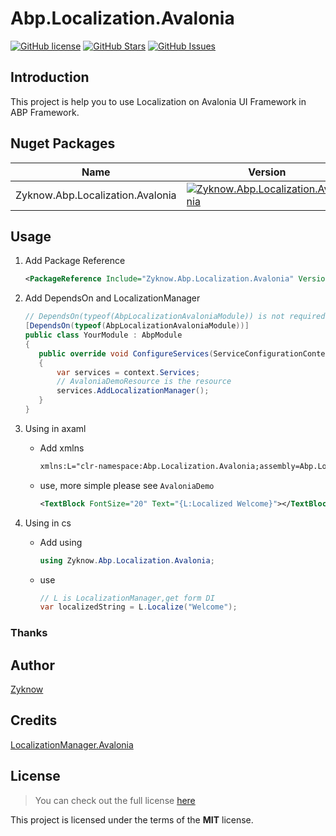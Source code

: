 # Abp.Localization.Avalonia

[![GitHub license](https://img.shields.io/badge/license-MIT-blue.svg)](https://mit-license.org/)
[![GitHub Stars](https://img.shields.io/github/stars/zyknow/Abp.Localization.Avalonia.svg)](https://github.com/zyknow/Abp.Localization.Avalonia/stargazers)
[![GitHub Issues](https://img.shields.io/github/issues/zyknow/Abp.Localization.Avalonia.svg)](https://github.com/zyknow/Abp.Localization.Avalonia/issues)

## Introduction

This project is help you to use Localization on Avalonia UI Framework in ABP Framework.

## Nuget Packages

| Name                             | Version                                                                                                                                                                      | Download                                                                                                                                                                      |
|----------------------------------|------------------------------------------------------------------------------------------------------------------------------------------------------------------------------|-------------------------------------------------------------------------------------------------------------------------------------------------------------------------------|
| Zyknow.Abp.Localization.Avalonia | [![Zyknow.Abp.Localization.Avalonia](https://img.shields.io/nuget/v/Zyknow.Abp.Localization.Avalonia.svg)](https://www.nuget.org/packages/Zyknow.Abp.Localization.Avalonia/) | [![Zyknow.Abp.Localization.Avalonia](https://img.shields.io/nuget/dt/Zyknow.Abp.Localization.Avalonia.svg)](https://www.nuget.org/packages/Zyknow.Abp.Localization.Avalonia/) |

## Usage

1. Add Package Reference
    ```xml
    <PackageReference Include="Zyknow.Abp.Localization.Avalonia" Version="1.2.2" />
    ```

2. Add DependsOn and LocalizationManager

    ```csharp
   // DependsOn(typeof(AbpLocalizationAvaloniaModule)) is not required 
   [DependsOn(typeof(AbpLocalizationAvaloniaModule))]
   public class YourModule : AbpModule
   {
       public override void ConfigureServices(ServiceConfigurationContext context)
       {
           var services = context.Services;
           // AvaloniaDemoResource is the resource
           services.AddLocalizationManager();
       }
   }
    ```

3. Using in axaml

    * Add xmlns

       ```xml
       xmlns:L="clr-namespace:Abp.Localization.Avalonia;assembly=Abp.Localization.Avalonia"
       ```
    * use, more simple please see `AvaloniaDemo`
       ```xml
       <TextBlock FontSize="20" Text="{L:Localized Welcome}"></TextBlock>
       ```

4. Using in cs

    * Add using

       ```csharp
       using Zyknow.Abp.Localization.Avalonia;
       ```
    * use
       ```csharp
      // L is LocalizationManager,get form DI
       var localizedString = L.Localize("Welcome");
       ```

### Thanks

## Author

[Zyknow](https://github.com/zyknow)

## Credits
[LocalizationManager.Avalonia](https://github.com/MicroSugarDeveloperOrg/LocalizationManager.Avalonia)

## License

> You can check out the full license [here](https://github.com/zyknow/Abp.Localization.Avalonia/blob/master/LICENSE)

This project is licensed under the terms of the **MIT** license.
